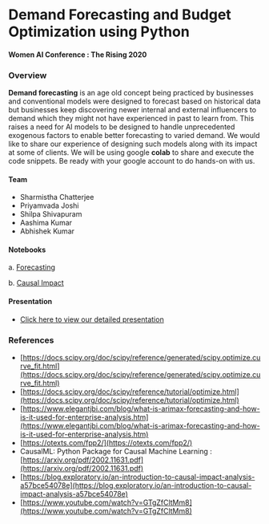 # Demand Forecasting and Budget Optimization using Python
#### Women AI Conference : The Rising 2020

### Overview

**Demand forecasting** is an age old concept being practiced by businesses and conventional models were designed to forecast based on historical data but businesses keep discovering newer internal and external influencers to demand which they might not have experienced in past to learn from. This raises a need for AI models to be designed to handle unprecedented exogenous factors to enable better forecasting to varied demand. We would like to share our experience of designing such models along with its impact at some of clients. We will be using google **colab** to share and execute the code snippets. Be ready with your google account to do hands-on with us.

#### Team
* Sharmistha Chatterjee
* Priyamvada Joshi
* Shilpa Shivapuram
* Aashima Kumar
* Abhishek Kumar


#### Notebooks

   a. [Forecasting](https://colab.research.google.com/github/datacoe-publicissapient/risingai2020/blob/master/notebooks/RMSE_MAPE_Forecasting.ipynb?authuser=4)

   b. [Causal Impact](https://colab.research.google.com/github/datacoe-publicissapient/risingai2020/blob/master/notebooks/Causal_Impact.ipynb?authuser=4)


#### Presentation
- [Click here to view our detailed presentation](https://github.com/datacoe-publicissapient/risingai2020/blob/master/presentation.pdf)

### References
* [https://docs.scipy.org/doc/scipy/reference/generated/scipy.optimize.curve_fit.html](https://docs.scipy.org/doc/scipy/reference/generated/scipy.optimize.curve_fit.html)
* [https://docs.scipy.org/doc/scipy/reference/tutorial/optimize.html](https://docs.scipy.org/doc/scipy/reference/tutorial/optimize.html)
* [https://www.elegantjbi.com/blog/what-is-arimax-forecasting-and-how-is-it-used-for-enterprise-analysis.htm](https://www.elegantjbi.com/blog/what-is-arimax-forecasting-and-how-is-it-used-for-enterprise-analysis.htm)
* [https://otexts.com/fpp2/](https://otexts.com/fpp2/)
* CausalML: Python Package for Causal Machine Learning : [https://arxiv.org/pdf/2002.11631.pdf](https://arxiv.org/pdf/2002.11631.pdf)
* [https://blog.exploratory.io/an-introduction-to-causal-impact-analysis-a57bce54078e](https://blog.exploratory.io/an-introduction-to-causal-impact-analysis-a57bce54078e)
* [https://www.youtube.com/watch?v=GTgZfCltMm8](https://www.youtube.com/watch?v=GTgZfCltMm8)
